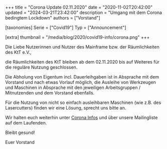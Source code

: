 +++
title = "Corona Update 02.11.2020"
date = "2020-11-02T20:42:00"
updated = "2024-03-21T23:42:00"
description = "Umgang mit dem Corona bedingtem Lockdown"
authors = ["Vorstand"]

[taxonomies]
Serie = ["Covid19"]
Typ = ["Announcement"]

[extra]
thumbnail = "/media/blog/2020/covid19-info/corona.png"
+++

Die Liebe Nutzerinnen und Nutzer des Mainframe bzw. der Räumlichkeiten des KtT e.V.,

die Räumlichkeiten des KtT bleiben ab dem 02.11.2020 bis auf Weiteres für die reguläre Nutzung geschlossen.

Die Abholung von Eigentum incl. Dauerleihgaben ist in Absprache mit dem Vorstand und nach etwas Vorlauf möglich, die
Ausleihe von Werkzeugen und Maschinen in Absprache mit den jeweiligen Arbeitsgruppen / Mitnutzenden und dem Vorstand
ebenfalls.

Für die Nutzung von nicht so einfach ausleihbaren Maschinen (wie z.B. des Lasercutters) finden wir eine Lösung, sprecht
uns bitte an.

Wir halten euch weiterhin unter [Corona Infos](https://dump.ktt-ol.de/Corona-Lockerung.html) und über unsere
Mailingliste auf dem Laufenden.

Bleibt gesund!

Euer Vorstand

